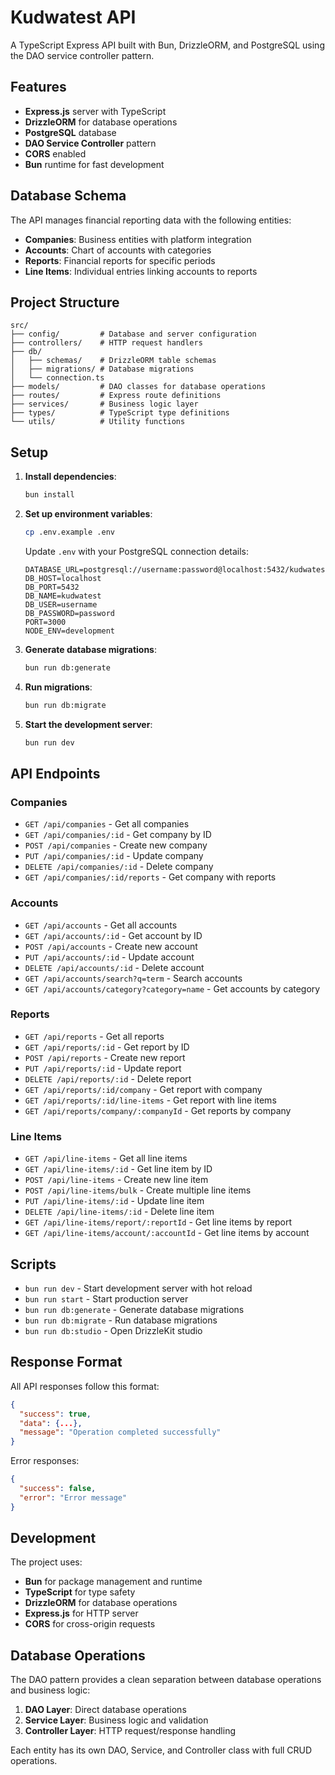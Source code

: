 # Kudwatest API

A TypeScript Express API built with Bun, DrizzleORM, and PostgreSQL using the DAO service controller pattern.

## Features

- **Express.js** server with TypeScript
- **DrizzleORM** for database operations
- **PostgreSQL** database
- **DAO Service Controller** pattern
- **CORS** enabled
- **Bun** runtime for fast development

## Database Schema

The API manages financial reporting data with the following entities:

- **Companies**: Business entities with platform integration
- **Accounts**: Chart of accounts with categories
- **Reports**: Financial reports for specific periods
- **Line Items**: Individual entries linking accounts to reports

## Project Structure

```
src/
├── config/         # Database and server configuration
├── controllers/    # HTTP request handlers
├── db/
│   ├── schemas/    # DrizzleORM table schemas
│   ├── migrations/ # Database migrations
│   └── connection.ts
├── models/         # DAO classes for database operations
├── routes/         # Express route definitions
├── services/       # Business logic layer
├── types/          # TypeScript type definitions
└── utils/          # Utility functions
```

## Setup

1. **Install dependencies**:
   ```bash
   bun install
   ```

2. **Set up environment variables**:
   ```bash
   cp .env.example .env
   ```
   
   Update `.env` with your PostgreSQL connection details:
   ```
   DATABASE_URL=postgresql://username:password@localhost:5432/kudwatest
   DB_HOST=localhost
   DB_PORT=5432
   DB_NAME=kudwatest
   DB_USER=username
   DB_PASSWORD=password
   PORT=3000
   NODE_ENV=development
   ```

3. **Generate database migrations**:
   ```bash
   bun run db:generate
   ```

4. **Run migrations**:
   ```bash
   bun run db:migrate
   ```

5. **Start the development server**:
   ```bash
   bun run dev
   ```

## API Endpoints

### Companies
- `GET /api/companies` - Get all companies
- `GET /api/companies/:id` - Get company by ID
- `POST /api/companies` - Create new company
- `PUT /api/companies/:id` - Update company
- `DELETE /api/companies/:id` - Delete company
- `GET /api/companies/:id/reports` - Get company with reports

### Accounts
- `GET /api/accounts` - Get all accounts
- `GET /api/accounts/:id` - Get account by ID
- `POST /api/accounts` - Create new account
- `PUT /api/accounts/:id` - Update account
- `DELETE /api/accounts/:id` - Delete account
- `GET /api/accounts/search?q=term` - Search accounts
- `GET /api/accounts/category?category=name` - Get accounts by category

### Reports
- `GET /api/reports` - Get all reports
- `GET /api/reports/:id` - Get report by ID
- `POST /api/reports` - Create new report
- `PUT /api/reports/:id` - Update report
- `DELETE /api/reports/:id` - Delete report
- `GET /api/reports/:id/company` - Get report with company
- `GET /api/reports/:id/line-items` - Get report with line items
- `GET /api/reports/company/:companyId` - Get reports by company

### Line Items
- `GET /api/line-items` - Get all line items
- `GET /api/line-items/:id` - Get line item by ID
- `POST /api/line-items` - Create new line item
- `POST /api/line-items/bulk` - Create multiple line items
- `PUT /api/line-items/:id` - Update line item
- `DELETE /api/line-items/:id` - Delete line item
- `GET /api/line-items/report/:reportId` - Get line items by report
- `GET /api/line-items/account/:accountId` - Get line items by account

## Scripts

- `bun run dev` - Start development server with hot reload
- `bun run start` - Start production server
- `bun run db:generate` - Generate database migrations
- `bun run db:migrate` - Run database migrations
- `bun run db:studio` - Open DrizzleKit studio

## Response Format

All API responses follow this format:

```json
{
  "success": true,
  "data": {...},
  "message": "Operation completed successfully"
}
```

Error responses:
```json
{
  "success": false,
  "error": "Error message"
}
```

## Development

The project uses:
- **Bun** for package management and runtime
- **TypeScript** for type safety
- **DrizzleORM** for database operations
- **Express.js** for HTTP server
- **CORS** for cross-origin requests

## Database Operations

The DAO pattern provides a clean separation between database operations and business logic:

1. **DAO Layer**: Direct database operations
2. **Service Layer**: Business logic and validation
3. **Controller Layer**: HTTP request/response handling

Each entity has its own DAO, Service, and Controller class with full CRUD operations.
